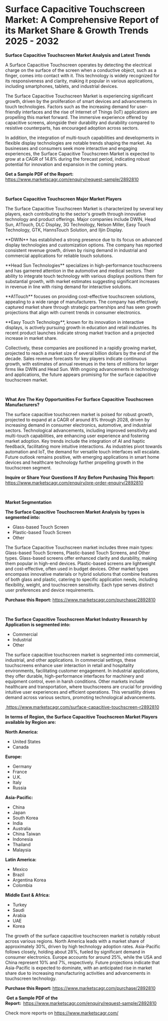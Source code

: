 <p><h1>Surface Capacitive Touchscreen Market: A Comprehensive Report of its Market Share & Growth Trends 2025 - 2032</h1></p><p><strong>Surface Capacitive Touchscreen Market Analysis and Latest Trends</strong></p>
<p><p>A Surface Capacitive Touchscreen operates by detecting the electrical charge on the surface of the screen when a conductive object, such as a finger, comes into contact with it. This technology is widely recognized for its responsiveness and clarity, making it popular in various applications, including smartphones, tablets, and industrial devices.</p><p>The Surface Capacitive Touchscreen Market is experiencing significant growth, driven by the proliferation of smart devices and advancements in touch technologies. Factors such as the increasing demand for user-friendly interfaces and the rise of Internet of Things (IoT) applications are propelling this market forward. The immersive experience offered by capacitive screens, alongside their durability and durability compared to resistive counterparts, has encouraged adoption across sectors.</p><p>In addition, the integration of multi-touch capabilities and developments in flexible display technologies are notable trends shaping the market. As businesses and consumers seek more interactive and engaging experiences, the Surface Capacitive Touchscreen Market is expected to grow at a CAGR of 14.8% during the forecast period, indicating robust potential for innovation and expansion in the coming years.</p></p>
<p><strong>Get a Sample PDF of the Report:&nbsp;</strong> <a href="https://www.marketscagr.com/enquiry/request-sample/2892810?utm_campaign=3271&utm_medium=2&utm_source=Github&utm_content=ia&utm_term=15032025&utm_id=surface-capacitive-touchscreen">https://www.marketscagr.com/enquiry/request-sample/2892810</a></p>
<p>&nbsp;</p>
<p><strong>Surface Capacitive Touchscreen Major Market Players</strong></p>
<p><p>The Surface Capacitive Touchscreen Market is characterized by several key players, each contributing to the sector's growth through innovative technology and product offerings. Major companies include DWIN, Head Sun, A1Touch, DLC Display, 3G Technology, Nelson Miller, Easy Touch Technology, GTK, HannsTouch Solution, and Iljin Display.</p><p>**DWIN** has established a strong presence due to its focus on advanced display technologies and customization options. The company has reported consistent revenue growth, driven by rising demand in industrial and commercial applications for reliable touch solutions.</p><p>**Head Sun Technologies** specializes in high-performance touchscreens and has garnered attention in the automotive and medical sectors. Their ability to integrate touch technology with various displays positions them for substantial growth, with market estimates suggesting significant increases in revenue in line with rising demand for interactive solutions.</p><p>**A1Touch** focuses on providing cost-effective touchscreen solutions, appealing to a wide range of manufacturers. The company has effectively captured market share through strategic partnerships and has seen growth projections that align with current trends in consumer electronics.</p><p>**Easy Touch Technology**, known for its innovation in interactive displays, is actively pursuing growth in education and retail industries. Its recent product launches indicate strong market traction and a projected increase in market share.</p><p>Collectively, these companies are positioned in a rapidly growing market, projected to reach a market size of several billion dollars by the end of the decade. Sales revenue forecasts for key players indicate continuous growth, with estimates of annual revenues in the tens of millions for larger firms like DWIN and Head Sun. With ongoing advancements in technology and applications, the future appears promising for the surface capacitive touchscreen market.</p></p>
<p>&nbsp;</p>
<p><strong>What Are The Key Opportunities For Surface Capacitive Touchscreen Manufacturers?</strong></p>
<p><p>The surface capacitive touchscreen market is poised for robust growth, projected to expand at a CAGR of around 8% through 2028, driven by increasing demand in consumer electronics, automotive, and industrial sectors. Technological advancements, including improved sensitivity and multi-touch capabilities, are enhancing user experience and fostering market adoption. Key trends include the integration of AI and haptic feedback, facilitating more intuitive interactions. As industries pivot towards automation and IoT, the demand for versatile touch interfaces will escalate. Future outlook remains positive, with emerging applications in smart home devices and healthcare technology further propelling growth in the touchscreen segment.</p></p>
<p><strong>Inquire or Share Your Questions If Any Before Purchasing This Report:</strong> <a href="https://www.marketscagr.com/enquiry/pre-order-enquiry/2892810?utm_campaign=3271&utm_medium=2&utm_source=Github&utm_content=ia&utm_term=15032025&utm_id=surface-capacitive-touchscreen">https://www.marketscagr.com/enquiry/pre-order-enquiry/2892810</a></p>
<p>&nbsp;</p>
<p><strong>Market Segmentation</strong></p>
<p><strong>The Surface Capacitive Touchscreen Market Analysis by types is segmented into:</strong></p>
<p><ul><li> Glass-based Touch Screen</li><li>Plastic-based Touch Screen</li><li>Other</li></ul></p>
<p><p>The Surface Capacitive Touchscreen market includes three main types: Glass-based Touch Screens, Plastic-based Touch Screens, and Other types. Glass-based screens offer enhanced clarity and durability, making them popular in high-end devices. Plastic-based screens are lightweight and cost-effective, often used in budget devices. Other market types encompass innovative materials or hybrid solutions that combine features of both glass and plastic, catering to specific application needs, including flexibility, weight, and touchscreen sensitivity. Each type serves distinct user preferences and device requirements.</p></p>
<p><strong>Purchase this Report:&nbsp;</strong><a href="https://www.marketscagr.com/purchase/2892810?utm_campaign=3271&utm_medium=2&utm_source=Github&utm_content=ia&utm_term=15032025&utm_id=surface-capacitive-touchscreen">https://www.marketscagr.com/purchase/2892810</a></p>
<p>&nbsp;</p>
<p><strong>The Surface Capacitive Touchscreen Market Industry Research by Application is segmented into:</strong></p>
<p><ul><li>Commercial</li><li>Industrial</li><li>Other</li></ul></p>
<p><p>The surface capacitive touchscreen market is segmented into commercial, industrial, and other applications. In commercial settings, these touchscreens enhance user interaction in retail and hospitality environments, facilitating customer engagement. In industrial applications, they offer durable, high-performance interfaces for machinery and equipment control, even in harsh conditions. Other markets include healthcare and transportation, where touchscreens are crucial for providing intuitive user experiences and efficient operations. This versatility drives demand across various sectors, promoting technological advancements.</p></p>
<p><a href="https://www.marketscagr.com/surface-capacitive-touchscreen-r2892810?utm_campaign=3271&utm_medium=2&utm_source=Github&utm_content=ia&utm_term=15032025&utm_id=surface-capacitive-touchscreen">&nbsp;https://www.marketscagr.com/surface-capacitive-touchscreen-r2892810</a></p>
<p><strong>In terms of Region, the Surface Capacitive Touchscreen Market Players available by Region are:</strong></p>
<p>
    <p> <strong> North America: </strong>
        <ul>
            <li>United States</li>
            <li>Canada</li>
        </ul>
        </p> 
    <p> <strong> Europe: </strong>
        <ul>
            <li>Germany</li>
            <li>France</li>
            <li>U.K.</li>
            <li>Italy</li>
            <li>Russia</li>
        </ul>
        </p> 
    <p> <strong> Asia-Pacific: </strong>
        <ul>
            <li>China</li>
            <li>Japan</li>
            <li>South Korea</li>
            <li>India</li>
            <li>Australia</li>
            <li>China Taiwan</li>
            <li>Indonesia</li>
            <li>Thailand</li>
            <li>Malaysia</li>
        </ul>
        </p> 
    <p> <strong> Latin America: </strong>
        <ul>
            <li>Mexico</li>
            <li>Brazil</li>
            <li>Argentina Korea</li>
            <li>Colombia</li>
        </ul>
        </p> 
    <p> <strong> Middle East & Africa: </strong>
        <ul>
            <li>Turkey</li>
            <li>Saudi</li>
            <li>Arabia</li>
            <li>UAE</li>
            <li>Korea</li>
        </ul>
    </p>
    </p>
<p><p>The growth of the surface capacitive touchscreen market is notably robust across various regions. North America leads with a market share of approximately 30%, driven by high technology adoption rates. Asia-Pacific follows closely, holding about 28%, fueled by significant demand in consumer electronics. Europe accounts for around 25%, while the USA and China represent 10% and 7%, respectively. Future projections indicate that Asia-Pacific is expected to dominate, with an anticipated rise in market share due to increasing manufacturing activities and advancements in touchscreen technology.</p></p>
<p><strong>Purchase this Report: </strong><a href="https://www.marketscagr.com/purchase/2892810?utm_campaign=3271&utm_medium=2&utm_source=Github&utm_content=ia&utm_term=15032025&utm_id=surface-capacitive-touchscreen">https://www.marketscagr.com/purchase/2892810</a></p>
<p>&nbsp;<strong>Get a Sample PDF of the Report:&nbsp;&nbsp;</strong><a href="https://www.marketscagr.com/enquiry/request-sample/2892810?utm_campaign=3271&utm_medium=2&utm_source=Github&utm_content=ia&utm_term=15032025&utm_id=surface-capacitive-touchscreen">https://www.marketscagr.com/enquiry/request-sample/2892810</a></p>
<p><strong></strong></p>
<p>Check more reports on <a href="https://www.marketscagr.com/?utm_campaign=3271&utm_medium=2&utm_source=Github&utm_content=ia&utm_term=15032025&utm_id=surface-capacitive-touchscreen">https://www.marketscagr.com/</a></p>